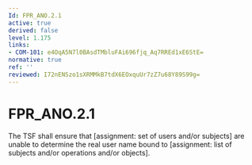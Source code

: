 ```yaml
---
Id: FPR_ANO.2.1
active: true
derived: false
level: 1.175
links:
- COM-101: e4OqA5N7l0BAsdTMbluFAi696fjq_Aq7RREd1xE6StE=
normative: true
ref: ''
reviewed: I72nENSzo1sXRMMkB7tdX6EOxquUr7zZ7u68Y89S99g=
---
```


# FPR_ANO.2.1

The TSF shall ensure that [assignment: set of users and/or subjects] are unable to determine the real user name bound to [assignment: list of subjects and/or operations and/or objects].